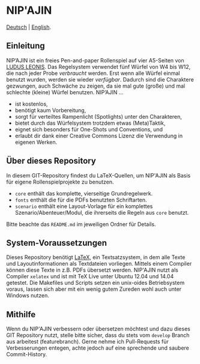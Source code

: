 # NIP'AJIN

[Deutsch](README.md) | [English](README.en.md).

## Einleitung

NIP’AJIN ist ein freies Pen-and-paper Rollenspiel auf vier A5-Seiten von [LUDUS LEONIS](http://ludus-leois.com/). Das Regelsystem verwendet fünf Würfel von W4 bis W12, die nach jeder Probe *verbraucht* werden. Erst wenn alle Würfel einmal benutzt wurden, werden sie wieder *verfügbar*. Dadurch sind die Charaktere gezwungen, auch Schwäche zu zeigen, da sie mal gute (große) und mal schlechte (kleine) Würfel benutzen. NIP’AJIN ...

* ist kostenlos,
* benötigt kaum Vorbereitung,
* sorgt für verteiltes Rampenlicht (Spotlights) unter den Charakteren,
* bietet durch das Würfelsystem trotzdem etwas (Meta)Taktik,
* eignet sich besonders für One-Shots und Conventions, und
* erlaubt dir dank einer Creative Commons Lizenz die Verwendung in eigenen Werken.

## Über dieses Repository

In diesem GIT-Repository findest du LaTeX-Quellen, um NIP'AJIN als Basis für eigene Rollenspielprojekte zu benutzen.

* `core` enthält das komplette, vierseitige Grundregelwerk.
* `fonts` enthält die für die PDFs benutzten Schriftarten.
* `scenario` enthält eine Layout-Vorlage für ein komplettes Szenario/Abenteuer/Modul, die ihrerseits die Regeln aus `core` benutzt.

Bitte beachte das `README.md` im jeweiligen Ordner für Details.

## System-Voraussetzungen

Dieses Repository benötigt [LaTeX](www.latex-project.org), ein Textsatzsystem, in dem alle Texte und Layoutinformationen als Textdateien vorliegen. Mittels einem Compiler können diese Texte in z.B. PDFs übersetzt werden. NIP'AJIN nutzt als Compiler `xelatex` und ist mit TeX Live unter Ubuntu 12.04 und 14.04 getestet. Die Makefiles und Scripts setzen ein unix-oides Betriebsystem voraus, lassen sich aber mit ein wenig gutem Zureden wohl auch unter Windows nutzen.

## Mithilfe

Wenn du NIP'AJIN verbessern oder übersetzen möchtest und dazu dieses GIT Repository nutzt, stelle bitte sicher, dass du stets vom `develop` Branch aus arbeitest (featurebranch). Gerne nehme ich Pull-Requests für Verbesserungen entegen, achte jedoch auf eine sprechende und saubere Commit-History.
